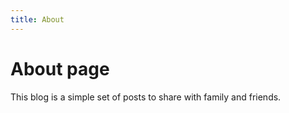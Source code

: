 ```yaml
---
title: About
---
```

# About page

This blog is a simple set of posts to share with family and friends.
